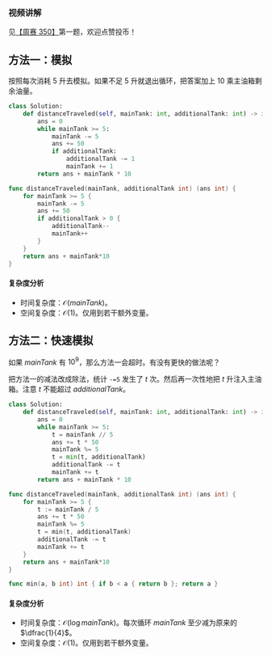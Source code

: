 ### 视频讲解

见[【周赛 350】](https://www.bilibili.com/video/BV1Hj411D7Tr/)第一题，欢迎点赞投币！

## 方法一：模拟

按照每次消耗 $5$ 升去模拟。如果不足 $5$ 升就退出循环，把答案加上 $10$ 乘主油箱剩余油量。

```py [sol-Python3]
class Solution:
    def distanceTraveled(self, mainTank: int, additionalTank: int) -> int:
        ans = 0
        while mainTank >= 5:
            mainTank -= 5
            ans += 50
            if additionalTank:
                additionalTank -= 1
                mainTank += 1
        return ans + mainTank * 10
```

```go [sol-Go]
func distanceTraveled(mainTank, additionalTank int) (ans int) {
	for mainTank >= 5 {
		mainTank -= 5
		ans += 50
		if additionalTank > 0 {
			additionalTank--
			mainTank++
		}
	}
	return ans + mainTank*10
}
```

#### 复杂度分析

- 时间复杂度：$\mathcal{O}(\textit{mainTank})$。
- 空间复杂度：$\mathcal{O}(1)$。仅用到若干额外变量。

## 方法二：快速模拟

如果 $\textit{mainTank}$ 有 $10^9$，那么方法一会超时。有没有更快的做法呢？

把方法一的减法改成除法，统计 `-=5` 发生了 $t$ 次。然后再一次性地把 $t$ 升注入主油箱。注意 $t$ 不能超过 $\textit{additionalTank}$。

```py [sol-Python3]
class Solution:
    def distanceTraveled(self, mainTank: int, additionalTank: int) -> int:
        ans = 0
        while mainTank >= 5:
            t = mainTank // 5
            ans += t * 50
            mainTank %= 5
            t = min(t, additionalTank)
            additionalTank -= t
            mainTank += t
        return ans + mainTank * 10
```

```go [sol-Go]
func distanceTraveled(mainTank, additionalTank int) (ans int) {
	for mainTank >= 5 {
		t := mainTank / 5
		ans += t * 50
		mainTank %= 5
		t = min(t, additionalTank)
		additionalTank -= t
		mainTank += t
	}
	return ans + mainTank*10
}

func min(a, b int) int { if b < a { return b }; return a }
```

#### 复杂度分析

- 时间复杂度：$\mathcal{O}(\log\textit{mainTank})$。每次循环 $\textit{mainTank}$ 至少减为原来的 $\dfrac{1}{4}$。
- 空间复杂度：$\mathcal{O}(1)$。仅用到若干额外变量。
